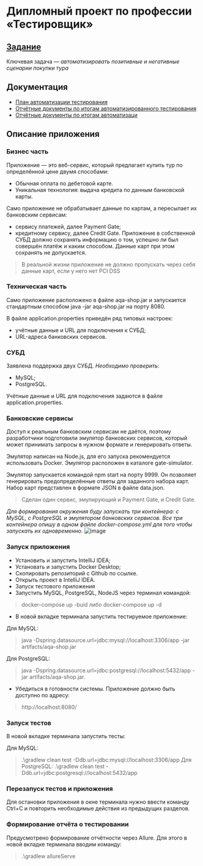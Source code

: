 # __Дипломный проект по профессии «Тестировщик»__

## [Задание](https://github.com/netology-code/qa-diploma.git) 

 Ключевая задача — *автоматизировать позитивные и негативные сценарии покупки тура*

## Документация
* [План автоматизации тестирования](documentation/Plan.md "План автоматизации")
* [Отчётные документы по итогам автоматизированного тестирования](documentation/Summary.md "Отчёт по итогам тестирования")
* [Отчётные документы по итогам автоматизаци](documentation/Report.md "Отчёт об автоматизации")

## Описание приложения
### Бизнес часть
Приложение — это веб-сервис, который предлагает купить тур по определённой цене двумя способами:

* Обычная оплата по дебетовой карте.
* Уникальная технология: выдача кредита по данным банковской карты.


Само приложение не обрабатывает данные по картам, а пересылает их банковским сервисам:

* сервису платежей, далее Payment Gate;
* кредитному сервису, далее Credit Gate.
Приложение в собственной СУБД должно сохранять информацию о том, успешно ли был совершён платёж и каким способом. Данные карт при этом сохранять не допускается.
> В реальной жизни приложение не должно пропускать через себя данные карт, если у него нет PCI DSS
### Техническая часть
Само приложение расположено в файле aqa-shop.jar и запускается стандартным способом java -jar aqa-shop.jar на порту 8080.

В файле application.properties приведён ряд типовых настроек:

* учётные данные и URL для подключения к СУБД;
* URL-адреса банковских сервисов.
### СУБД
Заявлена поддержка двух СУБД. *Необходимо проверить*:

* MySQL;
* PostgreSQL.

Учётные данные и URL для подключения задаются в файле application.properties.
### Банковские сервисы
Доступ к реальным банковским сервисам не даётся, поэтому разработчики подготовили эмулятор банковских сервисов, который может принимать запросы в нужном формате и генерировать ответы.

Эмулятор написан на Node.js, для его запуска рекомендуется использовать Docker. Эмулятор расположен в каталоге gate-simulator.

Эмулятор запускается командой npm start на порту 9999. Он позволяет генерировать предопределённые ответы для заданного набора карт. Набор карт представлен в формате JSON в файле data.json.

> Сделан один сервис, эмулирующий и Payment Gate, и Credit Gate.

*Для формирования окружения буду запускать три контейнера: c MySQL, с PostgreSQL и эмулятором банковских сервисов. 
Все три контейнера опишу в одном файле docker-compose.yml для того чтобы запускать их одновременно.*
![image](https://github.com/Kurymshina/QA-diploma/assets/127852172/e5ab3d89-891e-4a85-a3ac-a6c14795374a)

### Запуск приложения
* Установить и запустить IntelliJ IDEA;
* Установать и запустить Docker Desktop;
* Скопировать репозиторий с Github по ссылке.
* Открыть проект в IntelliJ IDEA.
* Запуск тестового приложения
* Запустить MySQL, PostgreSQL, NodeJS через терминал командой:
> docker-compose up -buid либо docker-compose up -d
* В новой вкладке терминала запустить тестируемое приложение:

Для MySQL:

> java -Dspring.datasource.url=jdbc:mysql://localhost:3306/app -jar artifacts/aqa-shop.jar

Для PostgreSQL:

> java -Dspring.datasource.url=jdbc:postgresql://localhost:5432/app -jar artifacts/aqa-shop.jar.
* Убедиться в готовности системы. Приложение должно быть доступно по адресу:
> http://localhost:8080/
### Запуск тестов
В новой вкладке терминала запустить тесты:

Для MySQL:
> .\gradlew clean test -Ddb.url=jdbc:mysql://localhost:3306/app
Для PostgreSQL:
> .\gradlew clean test -Ddb.url=jdbc:postgresql://localhost:5432/app
### Перезапуск тестов и приложения
Для остановки приложения в окне терминала нужно ввести команду Ctrl+С и повторить необходимые действия из предыдущих разделов.

### Формирование отчёта о тестировании
Предусмотрено формирование отчётности через Allure. Для этого в новой вкладке терминала вводим команду:
> .\gradlew allureServe
